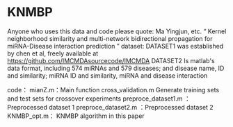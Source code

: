 # KNMBP
Anyone who uses this data and code please quote: Ma Yingjun, etc.  “ Kernel neighborhood similarity and multi-network bidirectional propagation for miRNA-Disease interaction prediction ”
dataset:
DATASET1 was established by chen et al, freely available at https://github.com/IMCMDAsourcecode/IMCMDA
DATASET2 Is matlab's data format, including 574 miRNAs and 579 diseases; and disease name, ID and similarity; miRNA ID and similarity, miRNA and disease interaction

code：
mianZ.m：Main function
cross_validation.m    Generate training sets and test sets for crossover experiments
preproce_dataset1.m ：Preprocessed dataset 1
preproce_dataset2.m ：Preprocessed dataset 2
KNMBP_opt.m：         KNMBP algorithm in this paper
